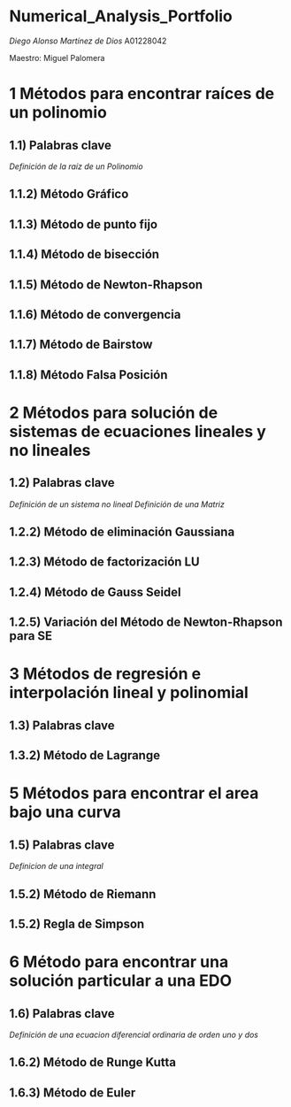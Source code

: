 # Numerical_Analysis_Portfolio

*Diego Alonso Martínez de Dios*
A01228042

Maestro: Miguel Palomera 

# 1 Métodos para encontrar raíces de un polinomio
## 1.1) Palabras clave
*Definición de la raíz de un Polinomio*
## 1.1.2) Método Gráfico
## 1.1.3) Método de punto fijo
## 1.1.4) Método de bisección
## 1.1.5) Método de Newton-Rhapson
## 1.1.6) Método de convergencia
## 1.1.7) Método de Bairstow
## 1.1.8) Método Falsa Posición

# 2 Métodos para solución de sistemas de ecuaciones lineales y no lineales
## 1.2) Palabras clave
*Definición de un sistema no lineal*
*Definición de una Matriz*
## 1.2.2) Método de eliminación Gaussiana
## 1.2.3) Método de factorización LU
## 1.2.4) Método de Gauss Seidel
## 1.2.5) Variación del Método de Newton-Rhapson para SE 

# 3 Métodos de regresión e interpolación lineal y polinomial
## 1.3) Palabras clave

## 1.3.2) Método de Lagrange


# 5 Métodos para encontrar el area bajo una curva
## 1.5) Palabras clave
*Definicion de una integral*
## 1.5.2) Método de Riemann
## 1.5.2) Regla de Simpson


# 6 Método para encontrar una solución particular a una EDO
## 1.6) Palabras clave
*Definición de una ecuacion diferencial ordinaria de orden uno y dos*
## 1.6.2) Método de Runge Kutta
## 1.6.3) Método de Euler


